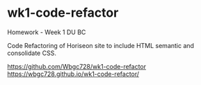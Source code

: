 # wk1-code-refactor
Homework - Week 1 DU BC

Code Refactoring of Horiseon site to include HTML semantic and consolidate CSS.

https://github.com/Wbgc728/wk1-code-refactor
https://wbgc728.github.io/wk1-code-refactor/
